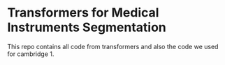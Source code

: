 # Transformers for Medical Instruments Segmentation

This repo contains all code from transformers and also the code we used for cambridge 1.
